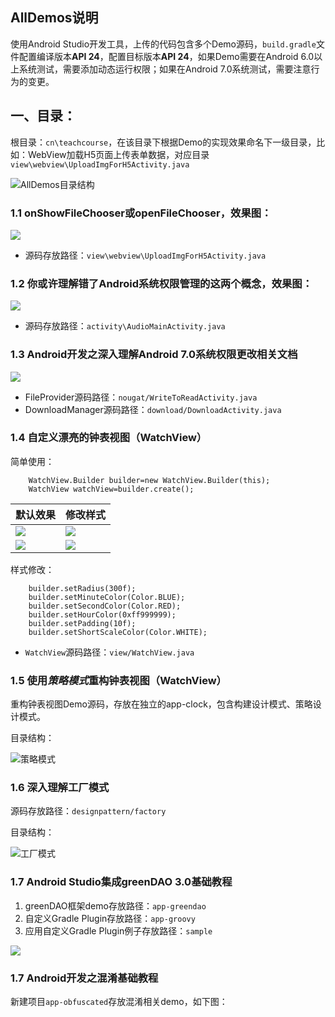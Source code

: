 ## AllDemos说明
使用Android Studio开发工具，上传的代码包含多个Demo源码，`build.gradle`文件配置编译版本**API 24**，配置目标版本**API 24**，如果Demo需要在Android 6.0以上系统测试，需要添加动态运行权限；如果在Android 7.0系统测试，需要注意行为的变更。

## 一、目录：
根目录：`cn\teachcourse`，在该目录下根据Demo的实现效果命名下一级目录，比如：WebView加载H5页面上传表单数据，对应目录`view\webview\UploadImgForH5Activity.java`

![AllDemos目录结构](screenshot/20170313173205.png)

### 1.1 onShowFileChooser或openFileChooser，效果图：
![](screenshot/201703131736.gif)

- 源码存放路径：`view\webview\UploadImgForH5Activity.java`

### 1.2 你或许理解错了Android系统权限管理的这两个概念，效果图：
![](screenshot/201703131740.gif)

- 源码存放路径：`activity\AudioMainActivity.java`

### 1.3 Android开发之深入理解Android 7.0系统权限更改相关文档
![](screenshot/201703131736.gif)

- FileProvider源码路径：`nougat/WriteToReadActivity.java`
- DownloadManager源码路径：`download/DownloadActivity.java`

### 1.4 自定义漂亮的钟表视图（WatchView） ###
简单使用：
```
    WatchView.Builder builder=new WatchView.Builder(this);
    WatchView watchView=builder.create();
```
| 默认效果 | 修改样式 |
| ----- | ----- |
| ![](screenshot/201704211514.gif) | ![](screenshot/201704211517.gif) |
| ![](screenshot/201704211515.gif) | ![](screenshot/201704211516.gif) |

样式修改：
```
    builder.setRadius(300f);
    builder.setMinuteColor(Color.BLUE);
    builder.setSecondColor(Color.RED);
    builder.setHourColor(0xff999999);
    builder.setPadding(10f);
    builder.setShortScaleColor(Color.WHITE);
```

- `WatchView`源码路径：`view/WatchView.java`

### 1.5 使用*策略模式*重构钟表视图（WatchView） ###
重构钟表视图Demo源码，存放在独立的app-clock，包含构建设计模式、策略设计模式。

目录结构：

![策略模式](screenshot/20170706102428.jpg)

### 1.6 深入理解工厂模式 ###
源码存放路径：`designpattern/factory`

目录结构：

![工厂模式](screenshot/20170804151154.jpg)

### 1.7 Android Studio集成greenDAO 3.0基础教程 ###
1. greenDAO框架demo存放路径：`app-greendao`
2. 自定义Gradle Plugin存放路径：`app-groovy`
3. 应用自定义Gradle Plugin例子存放路径：`sample`

![](screenshot/20170828160736.jpg)

### 1.7 Android开发之混淆基础教程 ###
新建项目`app-obfuscated`存放混淆相关demo，如下图：






